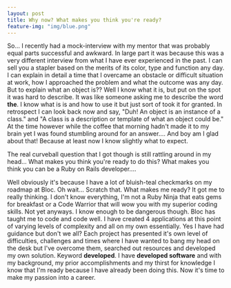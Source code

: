 ```yaml
---
layout: post
title: Why now? What makes you think you're ready?
feature-img: "img/blue.png"
---
```


So... I recently had a mock-interview with my mentor that was probably equal parts successful and awkward. In large part it was because this was a very different interview from what I have ever experienced in the past. I can sell you a stapler based on the merits of its color, type and function any day. I can explain in detail a time that I overcame an obstacle or difficult situation at work, how I approached the problem and what the outcome was any day. But to explain what an object is?? Well I know what it is, but put on the spot it was hard to describe. It was like someone asking me to describe the word **the**. I know what is is and how to use it but just sort of took it for granted. In retrospect I can look back now and say, "Duh! An object is an instance of a class." and "A class is a description or template of what an object could be." At the time however while the coffee that morning hadn't made it to my brain yet I was found stumbling around for an answer.... And boy am I glad about that! Because at least now I know slightly what to expect.

The real curveball question that I got though is still rattling around in my head... What makes you think you're ready to do this? What makes you think you can be a Ruby on Rails developer....

Well obviously it's because I have a lot of bluish-teal checkmarks on my roadmap at Bloc. Oh wait... Scratch that. What makes me ready? It got me to really thinking. I don't know everything, I'm not a Ruby Ninja that eats gems for breakfast or a Code Warrior that will wow you with my superior coding skills. Not yet anyways. I know enough to be dangerous though. Bloc has taught me to code and code well. I have created 4 applications at this point of varying levels of complexity and all on my own essentially. Yes I have had guidance but don't we all? Each project has presented it's own level of difficulties, challenges and times where I have wanted to bang my head on the desk but I've overcome them, searched out resources and developed my own solution. Keyword **developed**. I have **developed software** and with my background, my prior accomplishments and my thirst for knowledge I know that I'm ready because I have already been doing this. Now it's time to make my passion into a career. 
